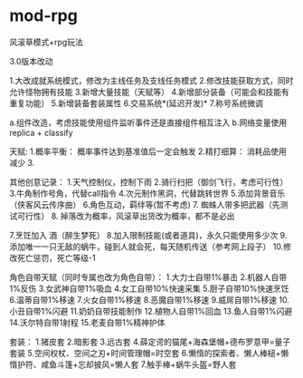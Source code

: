 # mod-rpg
风滚草模式+rpg玩法

3.0版本改动

1.大改成就系统模式，修改为主线任务及支线任务模式
2.修改技能获取方式，同时允许怪物拥有技能
3.新增大量技能（天赋等）
4.新增部分装备（可能会和技能有重复功能）
5.新增装备套装属性
6.交易系统*(延迟开发)*
7.称号系统微调

a.组件改造，考虑技能使用组件监听事件还是直接组件相互注入
b.网络变量使用replica + classify


天赋:
1.概率平衡： 概率事件达到基准值后一定会触发
2.精打细算： 消耗品使用减少
3.


其他创意记录：
1.天气控制仪，控制下雨
2.骑行扫把（御剑飞行，考虑可行性）
3.牛角制作号角，代替call指令
4.次元制作黑洞，代替跳转世界
5.添加背景音乐（侠客风云传序曲）
6.角色互动，羁绊等(暂不考虑)
7. 蜘蛛人带多把武器（先测试可行性）
8. 掉落改为概率，风滚草出货改为概率，都不是必出

7.烹饪加入 酒（醉生梦死）
8.加入限制技能(或者道具)，永久只能使用多少次
9.添加唯一一只无敌的蜗牛，碰到人就会死，每天随机传送（参考网上段子）
10.修改死亡惩罚，死亡等级-1

角色自带天赋（同时专属也改为角色自带）：
1.大力士自带1%暴击
2.机器人自带1%反伤
3.女武神自带1%吸血
4.女工自带10%快速采集
5.厨子自带10%快速烹饪
6.温蒂自带1%移速
7.火女自带1%移速
8.恶魔自带1%移速
9.威屌自带1%移速
10.小丑自带1%闪避
11.奶奶自带技能制作
12.植物人自带1%回血
13.鱼人自带1%闪避
14.沃尔特自带1射程
15.老麦自带1%精神护体


套装：
1.猪皮套
2.暗影套
3.远古套
4.薛定谔的猫尾+海森堡帽+德布罗意甲=量子套装
5.空间权杖、空间之刃+时间管理帽=时空套
6.懒惰的探索者、懒人棒槌+懒惰护符、咸鱼斗篷+忘却披风=懒人套
7.触手棒+蜗牛头盔=野人套